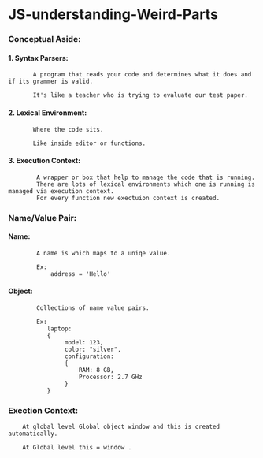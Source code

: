 # JS-understanding-Weird-Parts

### Conceptual Aside: 

#### 1. Syntax Parsers:
           A program that reads your code and determines what it does and if its grammer is valid.
           
           It's like a teacher who is trying to evaluate our test paper.
          
#### 2. Lexical Environment:
           Where the code sits.
           
           Like inside editor or functions.
           
#### 3. Execution Context: 
			A wrapper or box that help to manage the code that is running.
            There are lots of lexical environments which one is running is managed via execution context.
            For every function new exectuion context is created.
            



### Name/Value Pair:

#### Name:
      		A name is which maps to a uniqe value.
            
            Ex: 
                address = 'Hello'
                
#### Object: 
     		Collections of name value pairs.
            
            Ex: 
               laptop: 
               {
               		model: 123,
                    color: "silver",
                    configuration:
                    {
                    	RAM: 8 GB,
                        Processor: 2.7 GHz
                    }
               }
 
 ### Exection Context:
        At global level Global object window and this is created automatically.
        
        At Global level this = window .
  
               
            
            
            
